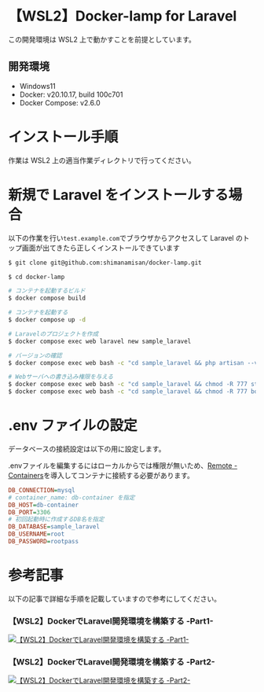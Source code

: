 # 【WSL2】Docker-lamp for Laravel

この開発環境は WSL2 上で動かすことを前提としています。

## 開発環境

- Windows11
- Docker: v20.10.17, build 100c701
- Docker Compose: v2.6.0

# インストール手順

作業は WSL2 上の適当作業ディレクトリで行ってください。

# 新規で Laravel をインストールする場合

以下の作業を行い`test.example.com`でブラウザからアクセスして Laravel のトップ画面が出てきたら正しくインストールできています

```bash
$ git clone git@github.com:shimanamisan/docker-lamp.git

$ cd docker-lamp

# コンテナを起動するビルド
$ docker compose build

# コンテナを起動する
$ docker compose up -d

# Laravelのプロジェクトを作成
$ docker compose exec web laravel new sample_laravel

# バージョンの確認
$ docker compose exec web bash -c "cd sample_laravel && php artisan --version"

# Webサーバへの書き込み権限を与える
$ docker compose exec web bash -c "cd sample_laravel && chmod -R 777 storage"
$ docker compose exec web bash -c "cd sample_laravel && chmod -R 777 bootstrap/cache"
```

# .env ファイルの設定

データベースの接続設定は以下の用に設定します。

.envファイルを編集するにはローカルからでは権限が無いため、[Remote - Containers](https://marketplace.visualstudio.com/items?itemName=ms-vscode-remote.remote-containers)を導入してコンテナに接続する必要があります。

```ini
DB_CONNECTION=mysql
# container_name: db-container を指定
DB_HOST=db-container
DB_PORT=3306
# 初回起動時に作成するDB名を指定
DB_DATABASE=sample_laravel
DB_USERNAME=root
DB_PASSWORD=rootpass
```

# 参考記事

以下の記事で詳細な手順を記載していますので参考にしてください。

### 【WSL2】DockerでLaravel開発環境を構築する -Part1-
[![【WSL2】DockerでLaravel開発環境を構築する -Part1-](https://user-images.githubusercontent.com/49751604/197087300-d7246b01-7a7d-4085-a787-b6e867df4bef.jpeg)](https://blog.hn-pgtech.com/2021-10-02/)

### 【WSL2】DockerでLaravel開発環境を構築する -Part2-
[![【WSL2】DockerでLaravel開発環境を構築する -Part2-](https://user-images.githubusercontent.com/49751604/197087300-d7246b01-7a7d-4085-a787-b6e867df4bef.jpeg)](https://blog.hn-pgtech.com/2021-10-09/)